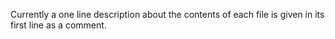 Currently a one line description about the contents of each file is given in its first line as a comment.
